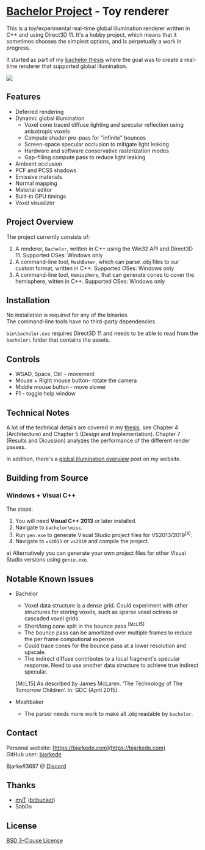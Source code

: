 # [Bachelor Project](http://github.com/bjarkede/) - Toy renderer

This is a toy/experimental real-time global illumination renderer written in C++ and using Direct3D 11. It's a hobby project, which means that it sometimes chooses the simplest options, and is perpetually a work in progress. 

It started as part of my [bachelor thesis](https://bjarkede.com/documents/bachelor_thesis_bjarke_damsgaard_eriksen.pdf) where the goal was to create a real-time renderer that supported global illumination.

![](https://bjarkede.com/gi_overview/screenshots/image1_hu88218d72c5defce792037be31f71092d_186361_1600x1600_fit_q50_box.jpg)

## Features

* Deferred rendering
* Dynamic global illumination
    * Voxel cone traced diffuse lighting and specular reflection using anisotropic voxels
    * Compute shader pre-pass for "infinite" bounces
    * Screen-space specular occlusion to mitigate light leaking
    * Hardware and software conservative rasterization modes
    * Gap-filling compute pass to reduce light leaking
* Ambient occlusion
* PCF and PCSS shadows
* Emissive materials
* Normal mapping
* Material editor
* Built-in GPU timings
* Voxel visualizer

## Project Overview

The project currently consists of:

1. A renderer, `Bachelor`, written in C++ using the Win32 API and Direct3D 11. Supported OSes: Windows only 
2. A command-line tool, `MeshBaker`, which can parse .obj files to our custom format, written in C++. Supported OSes: Windows only
3. A command-line tool, `Hemisphere`, that can generate cones to cover the hemisphere, witten in C++. Supported OSes: Windows only

## Installation

No installation is required for any of the binaries.  
The command-line tools have no third-party dependencies.

`bin\bachelor.exe` requires Direct3D 11 and needs to be able to read from the `bachelor\` folder that contains the assets.

## Controls


* WSAD, Space, Ctrl - movement
* Mouse + Right mouse button- rotate the camera
* Middle mouse button - move slower
* F1 - toggle help window

## Technical Notes

A lot of the technical details are covered in my [thesis](https://bjarkede.com/documents/bachelor_thesis_bjarke_damsgaard_eriksen.pdf), see Chapter 4 (Architecture) and Chapter 5 (Design and Implementation). Chapter 7 (Results and Dicussion) analyzes the performance of the different render passes.

In addition, there's a [global illumination overview](https://bjarkede.com/posts/2022/bachelor_thesis_gi_overview/) post on my website.

## Building from Source

### Windows + Visual C++

The steps:

1. You will need **Visual C++ 2013** or later installed.
2. Navigate to `bachelor\misc`.
3. Run `gen.exe` to generate Visual Studio project files for VS2013/2019<sup>[a]</sup>.
4. Navigate to `vs2013` or `vs2019` and  compile the project.

a) Alternatively you can generate your own project files for other Visual Studio versions using `genie.exe`.

## Notable Known Issues

* Bachelor

   * Voxel data structure is a dense grid. Could experiment with other structures for storing voxels, such as sparse voxel octress or cascaded voxel grids.
   * Short/long cone split in the bounce pass.<sup>[McL15]</sup>
   * The bounce pass can be amortized over multiple frames to reduce the per frame computional expense.
   * Could trace cones for the bounce pass at a lower resolution and upscale.
   * The indirect diffuse contributes to a local fragment's specular response. Need to use another data structure to achieve true indirect specular.

   [McL15] As described by James McLaren. ‘The Technology of The Tomorrow Children’. In:
   GDC (April 2015).

* Meshbaker

   * The parser needs more work to make all .obj readable by `bachelor`.

## Contact

Personal website: [https://bjarkede.com](https://bjarkede.com)  
GitHub user: [bjarkede](https://github.com/bjarkede)

Bjarke#3697 @ [Discord](https://discord.me/CPMA)

## Thanks

* [myT](https://github.com/mightycow) ([bitbucket](https://bitbucket.org/CPMADevs/))
* Sab0o

## License

[BSD 3-Clause License](./LICENSE)
